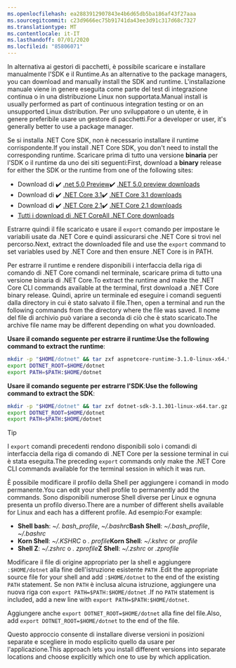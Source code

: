 ```yaml
---
ms.openlocfilehash: ea2883912907843e4b6d65db5ba186af43f27aaa
ms.sourcegitcommit: c23d9666ec75b91741da43ee3d91c317d68c7327
ms.translationtype: MT
ms.contentlocale: it-IT
ms.lasthandoff: 07/01/2020
ms.locfileid: "85806071"
---
```


<!-- Note, this content is copied in ../macos.md. Any fixes should be applied there too, though content may be different -->

<span data-ttu-id="974ac-101">In alternativa ai gestori di pacchetti, è possibile scaricare e installare manualmente l'SDK e il Runtime.</span><span class="sxs-lookup"><span data-stu-id="974ac-101">As an alternative to the package managers, you can download and manually install the SDK and runtime.</span></span> <span data-ttu-id="974ac-102">L'installazione manuale viene in genere eseguita come parte del test di integrazione continua o in una distribuzione Linux non supportata.</span><span class="sxs-lookup"><span data-stu-id="974ac-102">Manual install is usually performed as part of continuous integration testing or on an unsupported Linux distribution.</span></span> <span data-ttu-id="974ac-103">Per uno sviluppatore o un utente, è in genere preferibile usare un gestore di pacchetti.</span><span class="sxs-lookup"><span data-stu-id="974ac-103">For a developer or user, it's generally better to use a package manager.</span></span>

<span data-ttu-id="974ac-104">Se si installa .NET Core SDK, non è necessario installare il runtime corrispondente.</span><span class="sxs-lookup"><span data-stu-id="974ac-104">If you install .NET Core SDK, you don't need to install the corresponding runtime.</span></span> <span data-ttu-id="974ac-105">Scaricare prima di tutto una versione **binaria** per l'SDK o il runtime da uno dei siti seguenti:</span><span class="sxs-lookup"><span data-stu-id="974ac-105">First, download a **binary** release for either the SDK or the runtime from one of the following sites:</span></span>

- <span data-ttu-id="974ac-106">Download di ✔️ [.net 5,0 Preview](https://dotnet.microsoft.com/download/dotnet/5.0)</span><span class="sxs-lookup"><span data-stu-id="974ac-106">✔️ [.NET 5.0 preview downloads](https://dotnet.microsoft.com/download/dotnet/5.0)</span></span>
- <span data-ttu-id="974ac-107">Download di ✔️ [.NET Core 3,1](https://dotnet.microsoft.com/download/dotnet-core/3.1)</span><span class="sxs-lookup"><span data-stu-id="974ac-107">✔️ [.NET Core 3.1 downloads](https://dotnet.microsoft.com/download/dotnet-core/3.1)</span></span>
- <span data-ttu-id="974ac-108">Download di ✔️ [.NET Core 2,1](https://dotnet.microsoft.com/download/dotnet-core/2.1)</span><span class="sxs-lookup"><span data-stu-id="974ac-108">✔️ [.NET Core 2.1 downloads](https://dotnet.microsoft.com/download/dotnet-core/2.1)</span></span>
- [<span data-ttu-id="974ac-109">Tutti i download di .NET Core</span><span class="sxs-lookup"><span data-stu-id="974ac-109">All .NET Core downloads</span></span>](https://dotnet.microsoft.com/download/dotnet-core)

<span data-ttu-id="974ac-110">Estrarre quindi il file scaricato e usare il `export` comando per impostare le variabili usate da .NET Core e quindi assicurarsi che .NET Core si trovi nel percorso.</span><span class="sxs-lookup"><span data-stu-id="974ac-110">Next, extract the downloaded file and use the `export` command to set variables used by .NET Core and then ensure .NET Core is in PATH.</span></span>

<span data-ttu-id="974ac-111">Per estrarre il runtime e rendere disponibili i interfaccia della riga di comando di .NET Core comandi nel terminale, scaricare prima di tutto una versione binaria di .NET Core.</span><span class="sxs-lookup"><span data-stu-id="974ac-111">To extract the runtime and make the .NET Core CLI commands available at the terminal, first download a .NET Core binary release.</span></span> <span data-ttu-id="974ac-112">Quindi, aprire un terminale ed eseguire i comandi seguenti dalla directory in cui è stato salvato il file.</span><span class="sxs-lookup"><span data-stu-id="974ac-112">Then, open a terminal and run the following commands from the directory where the file was saved.</span></span> <span data-ttu-id="974ac-113">Il nome del file di archivio può variare a seconda di ciò che è stato scaricato.</span><span class="sxs-lookup"><span data-stu-id="974ac-113">The archive file name may be different depending on what you downloaded.</span></span>

<span data-ttu-id="974ac-114">**Usare il comando seguente per estrarre il runtime**:</span><span class="sxs-lookup"><span data-stu-id="974ac-114">**Use the following command to extract the runtime**:</span></span>

```bash
mkdir -p "$HOME/dotnet" && tar zxf aspnetcore-runtime-3.1.0-linux-x64.tar.gz -C "$HOME/dotnet"
export DOTNET_ROOT=$HOME/dotnet
export PATH=$PATH:$HOME/dotnet
```

<span data-ttu-id="974ac-115">**Usare il comando seguente per estrarre l'SDK**:</span><span class="sxs-lookup"><span data-stu-id="974ac-115">**Use the following command to extract the SDK**:</span></span>

```bash
mkdir -p "$HOME/dotnet" && tar zxf dotnet-sdk-3.1.301-linux-x64.tar.gz -C "$HOME/dotnet"
export DOTNET_ROOT=$HOME/dotnet
export PATH=$PATH:$HOME/dotnet
```

> [!TIP]
> <span data-ttu-id="974ac-116">I `export` comandi precedenti rendono disponibili solo i comandi di interfaccia della riga di comando di .NET Core per la sessione terminal in cui è stata eseguita.</span><span class="sxs-lookup"><span data-stu-id="974ac-116">The preceding `export` commands only make the .NET Core CLI commands available for the terminal session in which it was run.</span></span>
>
> <span data-ttu-id="974ac-117">È possibile modificare il profilo della Shell per aggiungere i comandi in modo permanente.</span><span class="sxs-lookup"><span data-stu-id="974ac-117">You can edit your shell profile to permanently add the commands.</span></span> <span data-ttu-id="974ac-118">Sono disponibili numerose Shell diverse per Linux e ognuna presenta un profilo diverso.</span><span class="sxs-lookup"><span data-stu-id="974ac-118">There are a number of different shells available for Linux and each has a different profile.</span></span> <span data-ttu-id="974ac-119">Ad esempio:</span><span class="sxs-lookup"><span data-stu-id="974ac-119">For example:</span></span>
>
> - <span data-ttu-id="974ac-120">**Shell bash**: *~/. bash_profile*, *~/.bashrc*</span><span class="sxs-lookup"><span data-stu-id="974ac-120">**Bash Shell**: *~/.bash_profile*, *~/.bashrc*</span></span>
> - <span data-ttu-id="974ac-121">**Korn Shell**: *~/.KSHRC* o *. profile*</span><span class="sxs-lookup"><span data-stu-id="974ac-121">**Korn Shell**: *~/.kshrc* or *.profile*</span></span>
> - <span data-ttu-id="974ac-122">**Shell Z**: *~/.zshrc* o *. zprofile*</span><span class="sxs-lookup"><span data-stu-id="974ac-122">**Z Shell**: *~/.zshrc* or *.zprofile*</span></span>
>
> <span data-ttu-id="974ac-123">Modificare il file di origine appropriato per la shell e aggiungere `:$HOME/dotnet` alla fine dell'istruzione esistente `PATH` .</span><span class="sxs-lookup"><span data-stu-id="974ac-123">Edit the appropriate source file for your shell and add `:$HOME/dotnet` to the end of the existing `PATH` statement.</span></span> <span data-ttu-id="974ac-124">Se non `PATH` è inclusa alcuna istruzione, aggiungere una nuova riga con `export PATH=$PATH:$HOME/dotnet` .</span><span class="sxs-lookup"><span data-stu-id="974ac-124">If no `PATH` statement is included, add a new line with `export PATH=$PATH:$HOME/dotnet`.</span></span>
>
> <span data-ttu-id="974ac-125">Aggiungere anche `export DOTNET_ROOT=$HOME/dotnet` alla fine del file.</span><span class="sxs-lookup"><span data-stu-id="974ac-125">Also, add `export DOTNET_ROOT=$HOME/dotnet` to the end of the file.</span></span>

<span data-ttu-id="974ac-126">Questo approccio consente di installare diverse versioni in posizioni separate e scegliere in modo esplicito quello da usare per l'applicazione.</span><span class="sxs-lookup"><span data-stu-id="974ac-126">This approach lets you install different versions into separate locations and choose explicitly which one to use by which application.</span></span>
